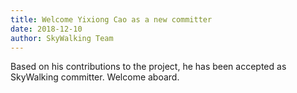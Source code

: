```yaml
---
title: Welcome Yixiong Cao as a new committer
date: 2018-12-10
author: SkyWalking Team
---
```


Based on his contributions to the project, he has been accepted as SkyWalking committer. Welcome aboard.

